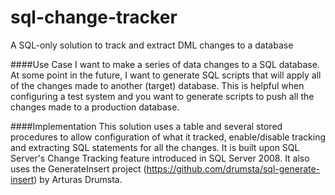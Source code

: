 # sql-change-tracker
A SQL-only solution to track and extract DML changes to a database

####Use Case
I want to make a series of data changes to a SQL database.  At some point in the future, I want to generate SQL scripts that will apply all of the changes made to another (target) database.  This is helpful when configuring a test system and you want to generate scripts to push all the changes made to a production database.

####Implementation
This solution uses a table and several stored procedures to allow configuration of what it tracked, enable/disable tracking and extracting SQL statements for all the changes.  It is built upon SQL Server's Change Tracking feature introduced in SQL Server 2008. It also uses the GenerateInsert project (https://github.com/drumsta/sql-generate-insert) by Arturas Drumsta.
